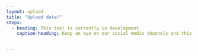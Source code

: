 ```yaml
---
layout: upload
title: "Upload data!"
steps:
  - heading: This tool is currently in development.
    caption-heading: Keep an eye on our social media channels and this space to learn about its completion!


---
```


